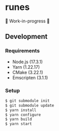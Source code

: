 # runes

🚧 Work-in-progress 🚧

## Development

### Requirements

- Node.js (17.3.1)
- Yarn (1.22.17)
- CMake (3.22.1)
- Emscripten (3.1.1)

### Setup

```bash
$ git submodule init
$ git submodule update
$ yarn install
$ yarn configure
$ yarn build
$ yarn start
```
